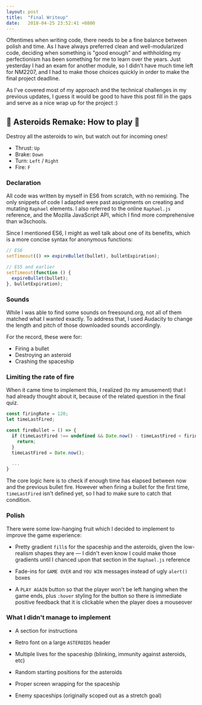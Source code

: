 ```yaml
---
layout: post
title:  "Final Writeup"
date:   2018-04-25 23:52:41 +0800
---
```

Oftentimes when writing code, there needs to be a fine balance between polish and time. As I have always preferred clean and well-modularized code, deciding when something is "good enough" and withholding my perfectionism has been something for me to learn over the years. Just yesterday I had an exam for another module, so I didn't have much time left for NM2207, and I had to make those choices quickly in order to make the final project deadline.

As I've covered most of my approach and the technical challenges in my previous updates, I guess it would be good to have this post fill in the gaps and serve as a nice wrap up for the project :)

## 🚀 Asteroids Remake: How to play 🚀

Destroy all the asteroids to win, but watch out for incoming ones!

- Thrust: `Up`
- Brake: `Down`
- Turn: `Left` / `Right`
- Fire: `F`

### Declaration

All code was written by myself in ES6 from scratch, with no remixing. The only snippets of code I adapted were past assignments on creating and mutating `Raphael` elements. I also referred to the online `Raphael.js` reference, and the Mozilla JavaScript API, which I find more comprehensive than w3schools.

Since I mentioned ES6, I might as well talk about one of its benefits, which is a more concise syntax for anonymous functions:
```js
// ES6
setTimeout(() => expireBullet(bullet), bulletExpiration);

// ES5 and earlier
setTimeout(function () {
  expireBullet(bullet);
}, bulletExpiration);
```

### Sounds

While I was able to find some sounds on freesound.org, not all of them matched what I wanted exactly. To address that, I used Audacity to change the length and pitch of those downloaded sounds accordingly.

For the record, these were for:
- Firing a bullet
- Destroying an asteroid
- Crashing the spaceship

### Limiting the rate of fire

When it came time to implement this, I realized (to my amusement) that I had already thought about it, because of the related question in the final quiz.

```js
const firingRate = 120;
let timeLastFired;

const fireBullet = () => {
  if (timeLastFired !== undefined && Date.now() - timeLastFired < firingRate) {
    return;
  }
  timeLastFired = Date.now();

  ...
}
```

The core logic here is to check if enough time has elapsed between now and the previous bullet fire. However when firing a bullet for the first time, `timeLastFired` isn't defined yet, so I had to make sure to catch that condition.

### Polish

There were some low-hanging fruit which I decided to implement to improve the game experience:

- Pretty gradient `fill`s for the spaceship and the asteroids, given the low-realism shapes they are — I didn't even know I could make those gradients until I chanced upon that section in the `Raphael.js` reference

- Fade-ins for `GAME OVER` and `YOU WIN` messages instead of ugly `alert()` boxes

- A `PLAY AGAIN` button so that the player won't be left hanging when the game ends, plus `:hover` styling for the button so there is immediate positive feedback that it is clickable when the player does a mouseover

### What I didn't manage to implement

- A section for instructions

- Retro font on a large `ASTEROIDS` header

- Multiple lives for the spaceship (blinking, immunity against asteroids, etc)

- Random starting positions for the asteroids

- Proper screen wrapping for the spaceship

- Enemy spaceships (originally scoped out as a stretch goal)
